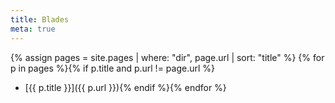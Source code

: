 ```yaml
---
title: Blades
meta: true
---
```


{% assign pages = site.pages | where: "dir", page.url | sort: "title" %} 
{% for p in pages %}{% if p.title and p.url != page.url %}
  * [{{ p.title }}]({{ p.url }}){% endif %}{% endfor %}
